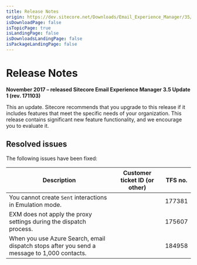 ```yaml
---
title: Release Notes
origin: https://dev.sitecore.net/Downloads/Email_Experience_Manager/35/Email_Experience_Manager_35_Update1/Release_Notes
isDownloadPage: false
isTopicPage: true
isLandingPage: false
isDownloadsLandingPage: false
isPackageLandingPage: false
---
```


# Release Notes

**November 2017 – released Sitecore Email Experience Manager 3.5 Update 1 (rev. 171103)**

This an update. Sitecore recommends that you upgrade to this release if it includes features that meet the specific needs of your organization. This release contains significant new feature functionality, and we encourage you to evaluate it.

## Resolved issues

The following issues have been fixed:

 | Description | Customer ticket ID (or other) | TFS no. |
 | --- | --- | --- |
 | You cannot create `Sent` interactions in Emulation mode. |  | 177381 |
 | EXM does not apply the proxy settings during the dispatch process. |  | 175607 |
 | When you use Azure Search, email dispatch stops after you send a message to 1,000 contacts. |  | 184958 |